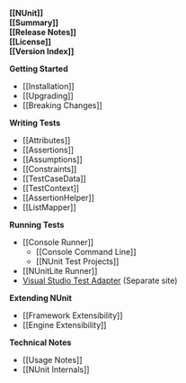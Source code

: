 **[[NUnit]]**<br/>
**[[Summary]]**<br/>
**[[Release Notes]]**<br/>
**[[License]]**<br/>
**[[Version Index]]**<br/>

**Getting Started**
  * [[Installation]]
  * [[Upgrading]]
  * [[Breaking Changes]]

**Writing Tests**
  * [[Attributes]]
  * [[Assertions]]
  * [[Assumptions]]
  * [[Constraints]]
  * [[TestCaseData]]
  * [[TestContext]]
  * [[AssertionHelper]]
  * [[ListMapper]]

**Running Tests**
  * [[Console Runner]]
    * [[Console Command Line]]
    * [[NUnit Test Projects]]
  * [[NUnitLite Runner]]
  * [Visual Studio Test Adapter](https://github.com/nunit/nunit3-vs-adapter/wiki) (Separate site)

**Extending NUnit**
  * [[Framework Extensibility]]
  * [[Engine Extensibility]]

**Technical Notes**
  * [[Usage Notes]]
  * [[NUnit Internals]]
